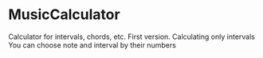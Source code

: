# MusicCalculator
Calculator for intervals, chords, etc.
First version. Calculating only intervals
You can choose note and interval by their numbers
